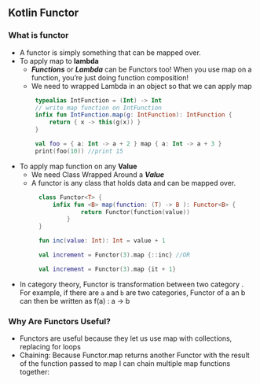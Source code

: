 ## Kotlin Functor

### What is functor
 - A functor is simply something that can be mapped over.
 - To apply map to **lambda**
    - ***Functions*** or ***Lambda*** can be Functors too! When you use map on a function, you’re just doing function composition!
    - We need to wrapped Lambda in an object so that we can apply map
        ```kotlin
         typealias IntFunction = (Int) -> Int
         // write map function on IntFunction
         infix fun IntFunction.map(g: IntFunction): IntFunction {
             return { x -> this(g(x)) }
         }
       
         val foo = { a: Int -> a + 2 } map { a: Int -> a + 3 }
         print(foo(10)) //print 15
        ```
 - To apply map function on any **Value** 
    - We need  Class Wrapped Around a ***Value***
    - A functor is any class that holds data and can be mapped over.
        ```kotlin
          class Functor<T> {
              infix fun <B> map(function: (T) -> B ): Functor<B> {
                      return Functor(function(value))
                  }
          }   
      
          fun inc(value: Int): Int = value + 1
      
          val increment = Functor(3).map {::inc} //OR
      
          val increment = Functor(3).map {it + 1}
      
        ```
 - In category theory,  Functor is transformation between two category . For example, if there are `a` and `b` are two categories, Functor of a an b can then be written as f(a) : a -> b

### Why Are Functors Useful?
 - Functors are useful because they let us use map with collections, replacing for loops
 - Chaining: Because Functor.map returns another Functor with the result of the function passed to map I can chain multiple map functions together:
